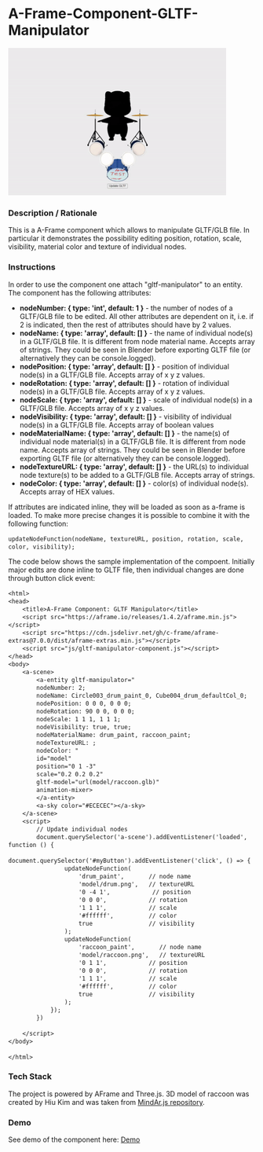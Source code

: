 # A-Frame-Component-GLTF-Manipulator
<img src="img/screenshot.gif" title="Video screen capture" alt="Video screen capture" height="300">



### **Description / Rationale**
This is a A-Frame component which allows to manipulate GLTF/GLB file. In particular it demonstrates the possibility editing position, rotation, scale, visibility, material color and texture of individual nodes.   

### **Instructions**

In order to use the component one attach "gltf-manipulator" to an entity. The component has the following attributes: 
* <b>nodeNumber: { type: 'int', default: 1 }</b> - the number of nodes of a GLTF/GLB file to be edited. All other attributes are dependent on it, i.e. if 2 is indicated, then the rest of attributes should have by 2 values.   
* <b>nodeName: { type: 'array', default: [] }</b> - the name of individual node(s) in a GLTF/GLB file. It is different from node material name. Accepts array of strings. They could be seen in Blender before exporting GLTF file (or alternatively they can be console.logged).    
* <b>nodePosition: { type: 'array', default: [] }</b> - position of individual node(s) in a GLTF/GLB file. Accepts array of x y z values.
* <b>nodeRotation: { type: 'array', default: [] }</b> - rotation of individual node(s) in a GLTF/GLB file. Accepts array of x y z values.
* <b>nodeScale: { type: 'array', default: [] }</b> - scale of individual node(s) in a GLTF/GLB file. Accepts array of x y z values.
* <b>nodeVisibility: { type: 'array', default: [] }</b> - visibility of individual node(s) in a GLTF/GLB file. Accepts array of boolean values
* <b>nodeMaterialName: { type: 'array', default: [] }</b> - the name(s) of individual node material(s) in a GLTF/GLB file. It is different from node name. Accepts array of strings. They could be seen in Blender before exporting GLTF file (or alternatively they can be console.logged).
* <b>nodeTextureURL: { type: 'array', default: [] }</b> - the URL(s) to individual node texture(s) to be added to a GLTF/GLB file. Accepts array of strings.
* <b>nodeColor: { type: 'array', default: [] }</b> - color(s) of individual node(s). Accepts array of HEX values.

If attributes are indicated inline, they will be loaded as soon as a-frame is loaded. To make more precise changes it is possible to combine it with the following function:
```
updateNodeFunction(nodeName, textureURL, position, rotation, scale, color, visibility);
```
The code below shows the sample implementation of the compoent. Initially major edits are done inline to GLTF file, then individual changes are done through button click event:
```
<html>
<head>
    <title>A-Frame Component: GLTF Manipulator</title>
    <script src="https://aframe.io/releases/1.4.2/aframe.min.js"></script>
    <script src="https://cdn.jsdelivr.net/gh/c-frame/aframe-extras@7.0.0/dist/aframe-extras.min.js"></script>
    <script src="js/gltf-manipulator-component.js"></script>
</head>
<body>
    <a-scene>
        <a-entity gltf-manipulator="
        nodeNumber: 2;
        nodeName: Circle003_drum_paint_0, Cube004_drum_defaultCol_0; 
        nodePosition: 0 0 0, 0 0 0;
        nodeRotation: 90 0 0, 0 0 0;
        nodeScale: 1 1 1, 1 1 1;
        nodeVisibility: true, true;
        nodeMaterialName: drum_paint, raccoon_paint; 
        nodeTextureURL: ;
        nodeColor: " 
        id="model" 
        position="0 1 -3" 
        scale="0.2 0.2 0.2" 
        gltf-model="url(model/raccoon.glb)"
        animation-mixer>
        </a-entity>
        <a-sky color="#ECECEC"></a-sky>
    </a-scene>
    <script>
        // Update individual nodes
        document.querySelector('a-scene').addEventListener('loaded', function () {
            document.querySelector('#myButton').addEventListener('click', () => {
                updateNodeFunction(
                    'drum_paint',       // node name
                    'model/drum.png',   // textureURL
                    '0 -4 1',            // position
                    '0 0 0',            // rotation
                    '1 1 1',            // scale
                    '#ffffff',          // color
                    true                // visibility
                );
                updateNodeFunction(
                    'raccoon_paint',       // node name
                    'model/raccoon.png',   // textureURL
                    '0 1 1',            // position
                    '0 0 0',            // rotation
                    '1 1 1',            // scale
                    '#ffffff',          // color
                    true                // visibility
                );            
            });
        })

    </script>
</body>

</html>
```

### **Tech Stack**
The project is powered by AFrame and Three.js. 3D model of raccoon was created by Hiu Kim and was taken from <a href="https://github.com/hiukim/mind-ar-js/tree/master/examples/image-tracking/assets/band-example/raccoon">MindAr.js repository</a>. 

### **Demo**
See demo of the component here: [Demo](https://gltf-manipulator.glitch.me/)
